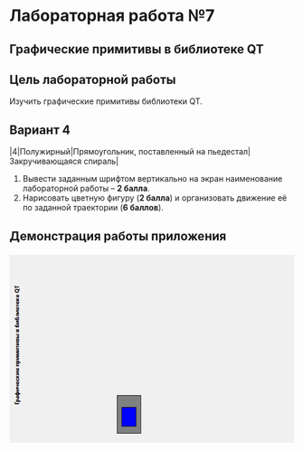 # Лабораторная работа №7
## Графические примитивы в библиотеке QT
## Цель лабораторной работы 
Изучить графические примитивы библиотеки QT.

## Вариант 4
|4|Полужирный|Прямоугольник, поставленный на пьедестал|Закручивающаяся спираль|

1. Вывести заданным шрифтом вертикально на экран наименование лабораторной
работы – **2 балла**.
2. Нарисовать цветную фигуру (**2 балла**) и организовать движение её по заданной
траектории (**6 баллов**).


## Демонстрация работы приложения

![gif](img/1.gif)
